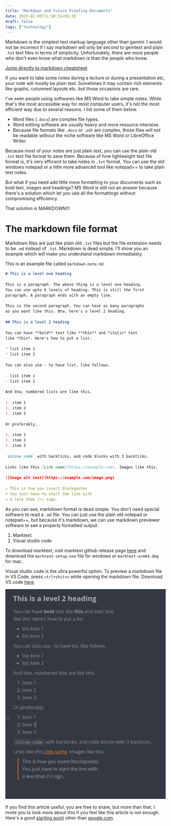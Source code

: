```yaml
---
title: "Markdown and Future Proofing Documents"
date: 2023-02-05T11:50:51+05:30
draft: false
tags: ["technology"]
---
```


Markdown is the simplest text markup language other than gemini. I would not
be incorrect if I say markdown will only be second to gemtext and plain `.txt`
text files in terms of simplicity. Unfortunately, there are more people who don't
even know what markdown is than the people who know.

[Jump directly to markdown cheatsheet](#the-markdown-file-format)

If you want to take some notes during a lecture or during a presentation etc,
your note will mostly be plain text. Sometimes it may contain rich elements like
graphs, columned layouts etc. but those occasions are rare. 

I've seen people using softwares like MS Word to take simple notes. While that's
the most accessible way for most computer users, it's not the most efficient way
due to several reasons. I list some of them below.

- Word files (`.docx`) are complex file types.
- Word editing software are usually heavy and more resource intensive.
- Because file formats like `.docx` or `.odt` are complex, those files will
not be readable without the niche software like MS Word or LibreOffice Writer.

Because most of your notes are just plain text, you can use the plain old `.txt`
text file format to save them. Because of how lightweight text file format is,
it's very efficient to take notes in `.txt` format. You can use the old windows
notepad or a little more advanced tool like notepad++ to take plain text notes.

<div class="hr"></div>

But what if you need add little more formatting to your documents such as bold 
text, images and headings? MS Word is still not an answer because there's a 
solution which let you use all the formattings without compromising efficiency.

That solution is MARKDOWN!!!

# The markdown file format

Markdown files are just like plain old `.txt` files but the file extension needs
to be `.md` instead of `.txt`. Markdown is dead simple, I'll show you an example
which will make you understand markdown immediately. 

This is an example file called `markdown-note.md`.

```md
# This is a level one heading

This is a paragraph. The above thing is a level one heading. 
You can use upto 6 levels of heading. This is still the first
paragraph. A paragraph ends with an empty line.

This is the second paragraph. You can have as many paragraphs
as you want like this. Btw, here's a level 2 heading.

## This is a level 2 heading

You can have **bold** text like **this** and *italic* text 
like *this*. Here's how to put a list.

* list item 1
* list item 2

You can also use - to have list, like follows.

- list item 1
- list item 2 

And btw, numbered lists are like this.

1. item 1
1. item 2
1. item 3

Or preferably,

1. item 1
2. item 2
3. item 3

`inline code` with backticks, and code blocks with 3 backticks.

Links like this [Link name](https://example.com). Images like this.

![Image alt text](https://example.com/image.png)

> This is how you insert blockquotes
> You just have to start the line with
> a less than (>) sign.

```

As you can see, markdown format is dead simple. You don't need special software
to read a `.md` file. You can just use the plain old notepad or notepad++, but
because it's markdown, we can use markdown previewer software to see a properly
formatted output.

1. Marktext
2. Visual studio code

To download marktext, visit marktext github release page 
[here](https://github.com/marktext/marktext/releases/) and download the
`marktext-setup.exe` file for windows or `marktext-arm64.dmg` for mac.

Visual studio code is the ultra powerful option. To preview a markdown file
in VS Code, press `ctrl+shit+v` while opening the markdown file. Download
VS code [here](https://code.visualstudio.com/).

![marktext](marktext.webp)

If you find this article useful, you are free to share, but more than that,
I invite you to look more about this if you feel like this article is not
enough. Here's a good [starting point](https://commonmark.org/help/) other
than [google.com](https://google.com/).